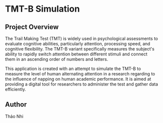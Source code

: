 # TMT-B Simulation

<h2> Project Overview</h1>

The Trail Making Test (TMT) is widely used in psychological assessments to evaluate cognitive abilities, particularly attention, processing speed, and cognitive flexibility. The TMT-B variant specifically measures the subject's ability to rapidly switch attention between different stimuli and connect them in an ascending order of numbers and letters.

This application is created with an attempt to simulate the TMT-B to measure the level of human alternating attention in a research regarding to the influence of napping on human academic performance. It is aimed at providing a digital tool for researchers to administer the test and gather data efficiently.

<h2> Author</h2>
<list>
  Thảo Nhi
</list>
